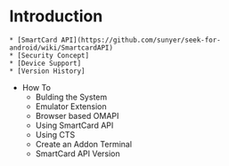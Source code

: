  # Introduction #
    * [SmartCard API](https://github.com/sunyer/seek-for-android/wiki/SmartcardAPI)
    * [Security Concept]
    * [Device Support]
    * [Version History]
* How To
    * Bulding the System
    * Emulator Extension
    * Browser based OMAPI
    * Using SmartCard API
    * Using CTS
    * Create an Addon Terminal
    * SmartCard API Version
    